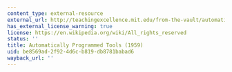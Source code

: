 ```yaml
---
content_type: external-resource
external_url: http://teachingexcellence.mit.edu/from-the-vault/automatically-programmed-tools-1959-science-reporter-tv-series
has_external_license_warning: true
license: https://en.wikipedia.org/wiki/All_rights_reserved
status: ''
title: Automatically Programmed Tools (1959)
uid: be8569ad-2f92-4d6c-b819-db8781babad6
wayback_url: ''
---
```

